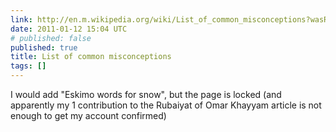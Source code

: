 ```yaml
---
link: http://en.m.wikipedia.org/wiki/List_of_common_misconceptions?wasRedirected=true
date: 2011-01-12 15:04 UTC
# published: false
published: true
title: List of common misconceptions
tags: []
---
```


I would add "Eskimo words for snow", but the page is locked (and apparently my 1 contribution to the Rubaiyat of Omar Khayyam article is not enough to get my account confirmed)
